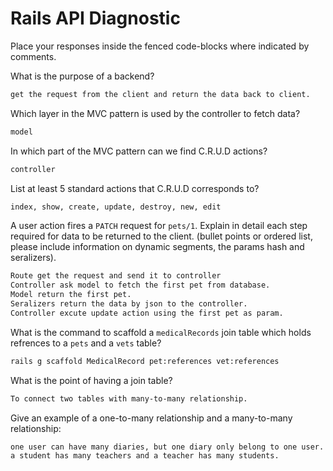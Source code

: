# Rails API Diagnostic

Place your responses inside the fenced code-blocks where indicated by comments.


What is the purpose of a backend?

```bash
get the request from the client and return the data back to client.
```

Which layer in the MVC pattern is used by the controller to fetch data?

```bash
model
```

In which part of the MVC pattern can we find C.R.U.D actions?

```bash
controller
```
List at least 5 standard actions that C.R.U.D corresponds to?

```bash
index, show, create, update, destroy, new, edit
```

A user action fires a `PATCH` request for `pets/1`. Explain in detail each step
required for data to be returned to the client. (bullet points or ordered list,
please include information on dynamic segments, the params hash and seralizers).

```bash
Route get the request and send it to controller
Controller ask model to fetch the first pet from database.
Model return the first pet.
Seralizers return the data by json to the controller.
Controller excute update action using the first pet as param.


```

What is the command to scaffold a `medicalRecords` join table which holds
refrences to a `pets` and a `vets` table?

```bash
rails g scaffold MedicalRecord pet:references vet:references
```

What is the point of having a join table?

```bash
To connect two tables with many-to-many relationship.
```

Give an example of a one-to-many relationship and a many-to-many relationship:

```bash
one user can have many diaries, but one diary only belong to one user.
a student has many teachers and a teacher has many students.
```
